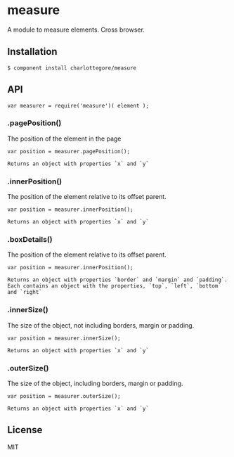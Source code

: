 
# measure

  A module to measure elements. Cross browser. 

## Installation

    $ component install charlottegore/measure

## API

    var measurer = require('measure')( element );

### .pagePosition()

  The position of the element in the page

    var position = measurer.pagePosition();

    Returns an object with properties `x` and `y`

### .innerPosition()

  The position of the element relative to its offset parent.

    var position = measurer.innerPosition();

    Returns an object with properties `x` and `y`

### .boxDetails()

  The position of the element relative to its offset parent.

    var position = measurer.innerPosition();

    Returns an object with properties `border` and `margin` and `padding`. Each contains an object with the properties, `top`, `left`, `bottom` and `right`

### .innerSize()
 
  The size of the object, not including borders, margin or padding.

    var position = measurer.innerSize();

    Returns an object with properties `x` and `y` 

### .outerSize()
 
  The size of the object, including borders, margin or padding.

    var position = measurer.outerSize();

    Returns an object with properties `x` and `y` 

## License

  MIT
